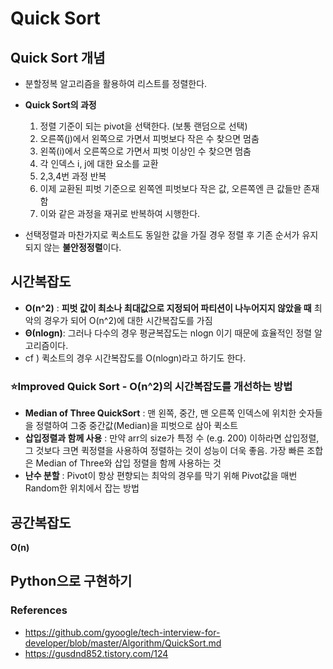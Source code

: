 # Quick Sort

## Quick Sort 개념

- 분할정복 알고리즘을 활용하여 리스트를 정렬한다. 
- **Quick Sort의 과정**
  1. 정렬 기준이 되는 pivot을 선택한다. (보통 랜덤으로 선택)
  2. 오른쪽(j)에서 왼쪽으로 가면서 피벗보다 작은 수 찾으면 멈춤
  3. 왼쪽(i)에서 오른쪽으로 가면서 피벗 이상인 수 찾으면 멈춤
  4. 각 인덱스 i, j에 대한 요소를 교환
  5. 2,3,4번 과정 반복 
  6. 이제 교환된 피벗 기준으로 왼쪽엔 피벗보다 작은 값, 오른쪽엔 큰 값들만 존재함
  7. 이와 같은 과정을 재귀로 반복하여 시행한다.

- 선택정렬과 마찬가지로 퀵소트도 동일한 값을 가질 경우 정렬 후 기존 순서가 유지되지 않는 **불안정정렬**이다. 

## 시간복잡도

- **O(n^2)** : **피벗 값이 최소나 최대값으로 지정되어 파티션이 나누어지지 않았을 때** 최악의 경우가 되어 O(n^2)에 대한 시간복잡도를 가짐
- **Θ(nlogn)**: 그러나 다수의 경우 평균복잡도는 nlogn 이기 때문에 효율적인 정렬 알고리즘이다. 
- cf ) 퀵소트의 경우 시간복잡도를 O(nlogn)라고 하기도 한다. 

### ⭐️Improved Quick Sort - O(n^2)의 시간복잡도를 개선하는 방법 

- **Median of Three QuickSort** : 맨 왼쪽, 중간, 맨 오른쪽 인덱스에 위치한 숫자들을 정렬하여 그중 중간값(Median)을 피벗으로 삼아 퀵소트
- **삽입정렬과 함께 사용** : 만약 arr의 size가 특정 수 (e.g. 200) 이하라면 삽입정렬, 그 것보다 크면 퀵정렬을 사용하여 정렬하는 것이 성능이 더욱 좋음. 가장 빠른 조합은 Median of Three와 삽입 정렬을 함께 사용하는 것
- **난수 분할** : Pivot이 항상 편향되는 최악의 경우를 막기 위해 Pivot값을 매번 Random한 위치에서 잡는 방법

## 공간복잡도

**O(n)**

## Python으로 구현하기







### References

- https://github.com/gyoogle/tech-interview-for-developer/blob/master/Algorithm/QuickSort.md
- https://gusdnd852.tistory.com/124